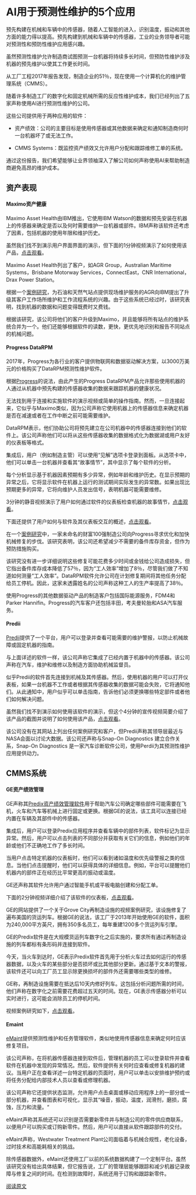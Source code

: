 # AI用于预测性维护的5个应用

预先构建在机械和车辆中的传感器，随着人工智能的进入，识别温度，振动和其他方面的能力得以提高。预先构建到机械和车辆中的传感器，工业的业务领导者可能对预测性和预防性维护应用感兴趣。

虽然预测性维护允许制造商试图预测一台机器将持续多长时间，但预防性维护涉及机器的预先维护以使其工作更长时间。

从工厂工程2017年报告发现，制造企业的51％，现在使用一个计算机化的维护管理系统（CMMS）。

随着许多制造工厂的数字化和固定机械所需的反应性维护成本，我们已经列出了五家声称使用AI进行预测性维护的公司。

这些公司提供用于两种应用的软件：

* 资产绩效：公司的主要目标是使用传感器或其他数据来确定和通知制造商何时一台机器坏了或无法工作。

* CMMS Systems：既监控资产绩效又允许用户分配和跟踪维修工单的系统。

通过这份报告，我们希望能够让业界领袖深入了解公司如何声称使用AI来帮助制造商避免高昂的维护成本。

## 资产表现
#### Maximo资产健康

Maximo Asset Health由IBM推出，它使用IBM Watson的数据和预先安装在机器上的传感器来确定是否以及何时需要维护一台机器或部件。IBM声称该软件还考虑了因素，包括机器的使用年限和维护历史。

虽然我们找不到演示用户界面界面的演示，但下面的1分钟视频演示了如何使用该产品，[点击观看](https://www.youtube.com/watch?v=1d9WqYtLKGM)。

Maximo Asset Health列出了客户，如AGR Group，Australian Maritime Systems，Brisbane Motorway Services，ConnectEast，CNR International，Drax Power Station。

根据一个[案例研究](https://www.bpdzenith.com/wp-content/uploads/2015/05/Case-Study-AGR.pdf)，为石油和天然气站点提供现场维护服务的AGR向IBM提出了升级其客户工作场所维护和工作流程系统的兴趣。由于这些系统已经过时，该研究表明，找到机器的数据和问题变得既费时又费钱。

根据该研究，该公司将他们的客户升级到Maximo，并且能够将所有站点的维护系统合并为一个。他们还能够根据软件的读数，更快，更优先地识别和报告不同站点的机械问题。

#### Progress DataRPM
2017年，Progress为各行业的客户提供物联网和数据驱动解决方案，以3000万美元的价格购买了DataRPM预测性维护软件。

根据[Progress](https://www.progress.com/datarpm)的说法，由此产生的Progress DataRPM产品允许那些使用机器的人通过从机器中预先构建的传感器收集的数据来跟踪机器的健康状况。

无法找到用于连接和实施软件的演示视频或简单的操作指南。然而，一旦连接起来，它似乎与Maximo类似，因为公司声称它使用机器上的传感器信息来确定机器是否在减速或者在工作中断之前可能需要维护。

DataRPM表示，他们协助公司将预先建立在公司机器中的传感器连接到他们的软件上。该公司声称他们可以将从这些传感器收集的数据格式化为数据湖或用户友好的仪表板等格式。

集成后，用户（例如制造主管）可以使用“见解”选项卡登录到面板。从选项卡中，他们可以单击一台机器并查看其“故事情节”，其中显示了每个软件的分析。

每个分析显示基于机器因素预期有多少异常，例如年龄和维护历史。在显示预期的异常之后，它将显示软件在机器上运行的测试期间实际发生的异常数。如果出现比预期更多的异常，它将向维护人员发出信号，表明机器可能需要维修。

3分钟的静音视频演示了用户如何通过软件的仪表板检查机器的故事情节，[点击观看](https://www.youtube.com/watch?v=QgzT-9UOaW0)。

下面还提供了用户如何与软件及其仪表板交互的概述，[点击观看](https://www.youtube.com/watch?v=cwKMje1PtTs)。

在一个[案例研究](https://d117h1jjiq768j.cloudfront.net/docs/default-source/datarpm/datarpm_solution_briefv2.pdf?sfvrsn=f5581ef7_4)中，一家未命名的财富100强制造公司向Progress寻求优化和加快机械修复的步伐。该研究表明，该公司还希望减少不需要的备件库存资金，但作为预防措施购买。

该研究没有进一步详细说明这些修复可能花费多少时间或金钱给公司造成损失，但它指出备件库存成本降低了57％，因为“工人效率”增加了8％，尽管我们做了不知道如何测量“工人效率”。DataRPM软件允许公司在计划修复期间将其他任务分配给员工停机。因此，这家未透露姓名的公司声称这种工人的生产率提高了38％。

使用Progress的其他数据驱动产品的制造客户包括国际能源服务，FDM4和Parker Hannifin。Progress的汽车客户还包括丰田，考夫曼轮胎和ASA汽车服务。

#### Predii

[Predii](https://www.predii.com/)提供了一个平台，用户可以登录并查看可能需要的维护警报，以防止机械故障或固定机器的指南。

与上面详述的软件一样，该公司声称它集成了已经内置于机器中的传感器。该公司声称在汽车，维护和维修以及制造方面协助机械监督员。

似乎Predii的软件首先连接到机械及其传感器。然后，使用机器的用户可以打开仪表板，如果一台机器不工作或者根据其传感器收集的数据可能会失败，它将通知他们。从此通知中，用户似乎可以单击指南，告诉他们必须更换哪些特定部件或者他们如何解决问题。

虽然我们找不到演示如何使用该软件的演示，但这个4分钟的宣传视频简要介绍了该产品的截图并说明了如何使用该产品，[点击观看](https://www.youtube.com/watch?v=CGjz0EroVrc)。

该公司没有在其网站上列出任何案例研究和客户，但Predii声称其领导层最近与NASA会面以讨论大数据。该公司还声称与Snap-On Diagnostics 建立合作关系，Snap-On Diagnostics 是一家汽车诊断软件公司，使用Perdii为其预测性维护应用提供动力。

## CMMS系统
#### GE资产绩效管理

GE声称其[Predix资产绩效管理软件](https://www.ge.com/digital/applications/asset-performance-management)用于帮助汽车公司确定哪些部件可能需要在飞机，火车和汽车等机械上进行固定或更换。根据GE的说法，该工具可以连接已经内置在车辆及其部件中的传感器。

集成后，用户可以登录Predix应用程序并查看车辆中的部件列表，软件标记为显示异常。然后，用户可以点击列表的不同部分并获取有关它们的信息，例如他们的年龄或他们不正确地工作了多长时间。

当用户点击特定机器的仪表板时，他们可以看到诸如温度和优先级警报之类的信息。当他们点击提醒时，他们可以获得具体的详细信息。例如，平台可以提醒他们机器内的部件正在经历比平常更高的振动或温度。

GE还声称其软件允许用户通过智能手机或平板电脑创建和分配工单。

下面的2分钟视频详细介绍了该软件的仪表板，[点击观看](https://www.youtube.com/watch?v=M7jUeoR_HJE)。

GE的网站提供了一个关于Grove City再制造设施的视频案例研究，该设施修复了遍布美国的货运列车。根据GE的说法，该工厂于2013年开始使用GE的软件，面积为240,000平方英尺，拥有350多名员工，每年重建1200多个货运列车引擎。

GE的Predix软件是在大规模货运列车数字化之后实施的，要求所有通过再制造设施的列车都标有条形码并连接到软件。

今天，当火车到达时，GE表示Predix软件首先用于分析火车过去如何运行的传感器数据，以及火车的某些部分是否损坏或比其他部分更新。通过基于文本的警报，该软件还可以向工厂员工显示除更换损坏的部件外还需要哪些类型的维修。

GE称，再制造设施需要在抵达后10天内修好列车。这包括分析问题所需的时间，他们声称在数字化之前需要花费超过五天的时间。现在，GE表示传感器分析可以实时进行，这可能会消除员工的停机时间。

视频案例研究如下，[点击观看](https://www.youtube.com/watch?v=mv9tQQbWBzU)。

#### Emaint
[eMaint](https://www.emaint.com/)提供预测性维护和任务管理软件，类似地使用传感器信息来确定何时应该修复项目。

该公司声称，在将机器传感器连接到软件后，管理机器的员工可以登录软件并查看软件在机器中发现的异常情况。然后，软件提供有关何时应查看或修复机器的建议。当用户正在查看详述一台特定机器的页面时，用户可以单击以安排维护预约或将任务分配给内部技术人员以查看或修理机器。



该公司声称它还提供状态监测，允许用户点击桌面或移动应用程序上的一部分或一部分机器，并查看图表和可视化，显示其“噪音，振动，温度，润滑剂，磨损，腐蚀，压力和流量。“

eMaint声称其系统还可以识别是否需要新零件并与制造公司的零件供应商联系，以便用户可以购买或订购新零件。然后，用户可以直接从软件跟踪部件的交付。

eMaint声称，Westwater Treatment Plant公司面临着与机械合规性，老化设备，过时技术和高能耗相关的挑战。

除传感器数据外，eMaint还使用工厂以前的系统数据构建了一个定制平台。虽然该研究没有给出具体结果，但它报告说，工厂的管理层能够跟踪和减少机器记录故障与修复之间的时间。在检测到故障时，系统还用于订购和跟踪新零件。

[阅读原文](https://emerj.com/ai-sector-overviews/ai-for-predictive-maintenance-applications-in-industry-examining-5-use-cases/)

